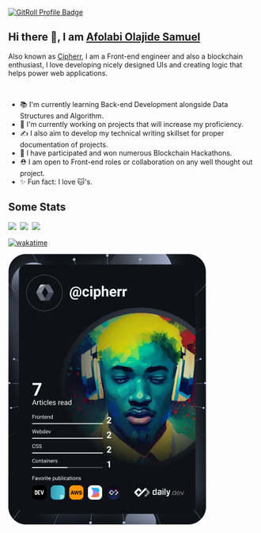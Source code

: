 <a href="https://gitroll.io/profile/uOiYQ0QMcphXHi61LNoqu0kkSFf52" target="_blank"><img src="https://gitroll.io/api/badges/profiles/v1/uOiYQ0QMcphXHi61LNoqu0kkSFf52" alt="GitRoll Profile Badge"/></a>

## Hi there 👋, I am [Afolabi Olajide Samuel](https://linkedin.com/in/afolabi-olajide)

 Also known as [Cipherr](https://cipherr.netlify.app), I am a Front-end engineer and also a blockchain enthusiast, I love developing nicely designed UIs and creating logic that helps power web applications. 

<br>

- 📚 I'm currently learning Back-end Development alongside Data Structures and Algorithm.
- 💨 I'm currently working on projects that will increase my proficiency.
- ✍️ I also aim to develop my technical writing skillset for proper documentation of projects.
- 🏅 I have participated and won numerous Blockchain Hackathons.
- ⛑️ I am open to Front-end roles or collaboration on any well thought out project.
- ✨ Fun fact: I love 🐱's.


## Some Stats
<div>
<a href="https://github.com/anuraghazra/github-readme-stats"><img height="145em" src="https://github-readme-stats-bpires.vercel.app/api?username=AfolabiOlajide&hide_title=true&line_height=25&hide_rank=false&theme=dark&show_icons=true&hide_border=true"></a>&nbsp;
<a href="https://github.com/denvercoder1/github-readme-streak-stats"><img height="145em" src="https://github-readme-streak-stats.herokuapp.com/?user=AfolabiOlajide&theme=dark&hide_border=true"></a>&nbsp;
<a href="https://github.com/anuraghazra/github-readme-stats"><img height="129.6em" src="https://github-readme-stats-bpires.vercel.app/api/top-langs/?username=AfolabiOlajide&layout=compact&card_width=400&hide_title=true&theme=dark&t&langs_count=10&hide_border=true"></a>&nbsp;
</div>


[![wakatime](https://wakatime.com/badge/user/08a8b131-0ac9-48c5-b610-0f9792546dda.svg)](https://wakatime.com/@08a8b131-0ac9-48c5-b610-0f9792546dda)

[//]: <> (<a href="https://app.daily.dev/cipherr"><img src="https://api.daily.dev/devcards/90a1119f9e4f4063aeb7b82915755293.png?r=eta" width="400" alt="Afolabi Olajide Samuel's Dev Card"/></a>)
<a href="https://app.daily.dev/cipherr"><img src="https://github.com/AfolabiOlajide/AfolabiOlajide/blob/main/devcard.svg" width="400" alt="Afolabi Olajide Samuel's Dev Card"/></a>
